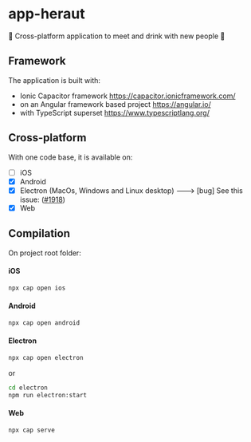 # app-heraut

🍻 Cross-platform application to meet and drink with new people 🍻

## Framework
The application is built with:
- Ionic Capacitor framework https://capacitor.ionicframework.com/
- on an Angular framework based project https://angular.io/
- with TypeScript superset https://www.typescriptlang.org/

## Cross-platform
With one code base, it is available on:
* [ ] iOS
* [x] Android
* [x] Electron (MacOs, Windows and Linux desktop) ---> [bug] See this issue: ([#1918][i1918])
* [x] Web

[i1918]: https://github.com/ionic-team/capacitor/issues/1918

## Compilation

On project root folder:

#### iOS
```bash
npx cap open ios
```

#### Android
```bash
npx cap open android
```

#### Electron
```bash
npx cap open electron
```
or
```bash
cd electron
npm run electron:start
```

#### Web
```bash
npx cap serve
```
